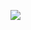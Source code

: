 <a href="https://asciinema.org/a/nqOWOPShRsX2GyNyaMmbIQdmZ" target="_blank"><img src="https://asciinema.org/a/nqOWOPShRsX2GyNyaMmbIQdmZ.svg" /></a>
